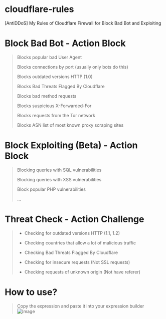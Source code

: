 # cloudflare-rules
[AntiDDoS] My Rules of Cloudflare Firewall for Block Bad Bot and Exploiting

# Block Bad Bot - Action Block
> Blocks popular bad User Agent
> 
> Blocks connections by port (usually only bots do this)
> 
> Blocks outdated versions HTTP (1.0)
> 
> Blocks Bad Threats Flagged By Cloudflare
> 
> Blocks bad method requests
> 
> Blocks suspicious X-Forwarded-For
> 
> Blocks requests from the Tor network
> 
> Blocks ASN list of most known proxy scraping sites

# Block Exploiting (Beta) - Action Block
> Blocking queries with SQL vulnerabilities
> 
> Blocking queries with XSS vulnerabilities
> 
> Block popular PHP vulnerabilities
> 
> ...

# Threat Check - Action Challenge
> * Checking for outdated versions HTTP (1.1, 1.2)
> 
> * Checking countries that allow a lot of malicious traffic
> 
> * Checking Bad Threats Flagged By Cloudflare
> 
> * Checking for insecure requests (Not SSL requests)
> 
> * Checking requests of unknown origin (Not have referer)

# How to use?
> Copy the expression and paste it into your expression builder
![image](https://user-images.githubusercontent.com/55624740/161973398-05e74f0c-f72c-4c71-afa4-46987801f3c8.png)

